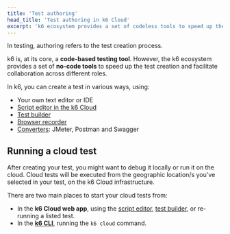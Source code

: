 ```yaml
---
title: 'Test authoring'
head_title: 'Test authoring in k6 Cloud'
excerpt: 'k6 ecosystem provides a set of codeless tools to speed up the test creation and facilitate collaboration across different roles.'
---
```


In testing, authoring refers to the test creation process. 

k6 is, at its core, a **code-based testing tool**. However, the k6 ecosystem provides a set of **no-code tools** to speed up the test creation and facilitate collaboration across different roles.

In k6, you can create a test in various ways, using:

- Your own text editor or IDE
- [Script editor in the k6 Cloud](/cloud/creating-and-running-a-test/script-editor)
- [Test builder](/test-authoring/test-builder)
- [Browser recorder](/test-authoring/recording-a-session/browser-recorder)
- [Converters](/integrations#converters): JMeter, Postman and Swagger

## Running a cloud test

After creating your test, you might want to debug it locally or run it on the cloud. Cloud tests will be executed from the geographic location/s you've selected in your test, on the k6 Cloud infrastructure. 

There are two main places to start your cloud tests from:

- In the **k6 Cloud web app**, using the [script editor](/cloud/creating-and-running-a-test/script-editor), [test builder](/test-authoring/test-builder), or re-running a listed test.
- In the [**k6 CLI**](/cloud/creating-and-running-a-test/cloud-tests-from-the-cli), running the `k6 cloud` command.
